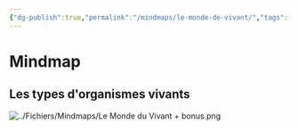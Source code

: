 ```yaml
---
{"dg-publish":true,"permalink":"/mindmaps/le-monde-de-vivant/","tags":["mindmaps"],"noteIcon":"2"}
---
```



# Mindmap
## Les types d'organismes vivants
![../Fichiers/Mindmaps/Le Monde du Vivant + bonus.png](/img/user/Fichiers/Mindmaps/Le%20Monde%20du%20Vivant%20+%20bonus.png)